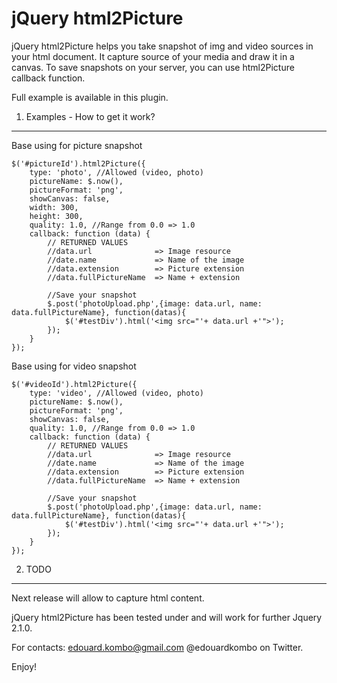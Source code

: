 jQuery html2Picture
===================

jQuery html2Picture helps you take snapshot of img and video sources in your html document.
It capture source of your media and draw it in a canvas.
To save snapshots on your server, you can use html2Picture callback function.

Full example is available in this plugin.

1) Examples - How to get it work?
---------------------------------

Base using for picture snapshot

    $('#pictureId').html2Picture({
        type: 'photo', //Allowed (video, photo)
        pictureName: $.now(),
        pictureFormat: 'png',
        showCanvas: false,
        width: 300,
        height: 300,
        quality: 1.0, //Range from 0.0 => 1.0
        callback: function (data) {
            // RETURNED VALUES 
            //data.url              => Image resource
            //date.name             => Name of the image
            //data.extension        => Picture extension
            //data.fullPictureName  => Name + extension

            //Save your snapshot
            $.post('photoUpload.php',{image: data.url, name: data.fullPictureName}, function(datas){
                $('#testDiv').html('<img src="'+ data.url +'">');
            });                     
        }
    });


Base using for video snapshot

    $('#videoId').html2Picture({
        type: 'video', //Allowed (video, photo)
        pictureName: $.now(),
        pictureFormat: 'png',
        showCanvas: false,
        quality: 1.0, //Range from 0.0 => 1.0
        callback: function (data) {
            // RETURNED VALUES 
            //data.url              => Image resource
            //date.name             => Name of the image
            //data.extension        => Picture extension
            //data.fullPictureName  => Name + extension

            //Save your snapshot
            $.post('photoUpload.php',{image: data.url, name: data.fullPictureName}, function(datas){
                $('#testDiv').html('<img src="'+ data.url +'">');
            });                     
        }
    });


2) TODO
--------

Next release will allow to capture html content.




jQuery html2Picture has been tested under and will work for further Jquery 2.1.0.

For contacts:
edouard.kombo@gmail.com
@edouardkombo on Twitter.

Enjoy!